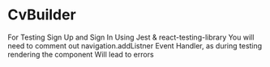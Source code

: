 # CvBuilder


For Testing Sign Up and Sign In Using Jest & react-testing-library You will need to comment out navigation.addListner Event Handler,
as during testing rendering the component Will lead to errors 




